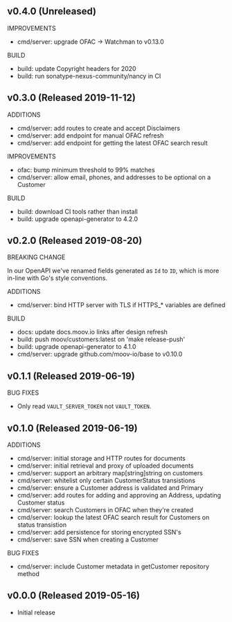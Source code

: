 ## v0.4.0 (Unreleased)

IMPROVEMENTS

- cmd/server: upgrade OFAC -> Watchman to v0.13.0

BUILD

- build: update Copyright headers for 2020
- build: run sonatype-nexus-community/nancy in CI

## v0.3.0 (Released 2019-11-12)

ADDITIONS

- cmd/server: add routes to create and accept Disclaimers
- cmd/server: add endpoint for manual OFAC refresh
- cmd/server: add endpoint for getting the latest OFAC search result

IMPROVEMENTS

- ofac: bump minimum threshold to 99% matches
- cmd/server: allow email, phones, and addresses to be optional on a Customer

BUILD

- build: download CI tools rather than install
- build: upgrade openapi-generator to 4.2.0

## v0.2.0 (Released 2019-08-20)

BREAKING CHANGE

In our OpenAPI we've renamed fields generated as `Id` to `ID`, which is more in-line with Go's style conventions.

ADDITIONS

- cmd/server: bind HTTP server with TLS if HTTPS_* variables are defined

BUILD

- docs: update docs.moov.io links after design refresh
- build: push moov/customers:latest on 'make release-push'
- build: upgrade openapi-generator to 4.1.0
- cmd/server: upgrade github.com/moov-io/base to v0.10.0

## v0.1.1 (Released 2019-06-19)

BUG FIXES

- Only read `VAULT_SERVER_TOKEN` not `VAULT_TOKEN`.

## v0.1.0 (Released 2019-06-19)

ADDITIONS

- cmd/server: initial storage and HTTP routes for documents
- cmd/server: initial retrieval and proxy of uploaded documents
- cmd/server: support an arbitrary map[string]string on customers
- cmd/server: whitelist only certain CustomerStatus transistions
- cmd/server: ensure a Customer address is validated and Primary
- cmd/server: add routes for adding and approving an Address, updating Customer status
- cmd/server: search Customers in OFAC when they're created
- cmd/server: lookup the latest OFAC search result for Customers on status transistion
- cmd/server: add persistence for storing encrypted SSN's
- cmd/server: save SSN when creating a Customer

BUG FIXES

- cmd/server: include Customer metadata in getCustomer repository method

## v0.0.0 (Released 2019-05-16)

- Initial release
